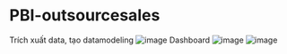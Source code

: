 # PBI-outsourcesales
Trích xuất data, tạo datamodeling
![image](https://github.com/nguyenmanhcuong1291/PBI-outsourcesales/assets/165188955/dffb203e-1b03-4b42-a8ca-e8b7ac19000b)
Dashboard
![image](https://github.com/nguyenmanhcuong1291/PBI-outsourcesales/assets/165188955/eb92e13c-ab50-4fa8-bfa3-7b6aec3252b5)
![image](https://github.com/nguyenmanhcuong1291/PBI-outsourcesales/assets/165188955/86e69dc5-fd05-4462-abe2-0e2394754644)

